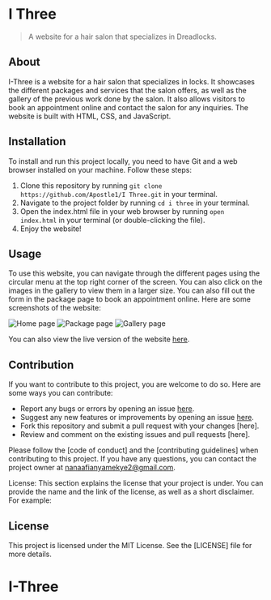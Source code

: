  # I Three
> A website for a hair salon that specializes in Dreadlocks.


## About
I-Three is a website for a hair salon that specializes in locks. It showcases the different packages and services that the salon offers, as well as the gallery of the previous work done by the salon. It also allows visitors to book an appointment online and contact the salon for any inquiries. The website is built with HTML, CSS, and JavaScript.

## Installation
To install and run this project locally, you need to have Git and a web browser installed on your machine. Follow these steps:

1. Clone this repository by running `git clone https://github.com/Apostle1/I Three.git` in your terminal.
2. Navigate to the project folder by running `cd i three` in your terminal.
3. Open the index.html file in your web browser by running `open index.html` in your terminal (or double-clicking the file).
4. Enjoy the website!

## Usage
To use this website, you can navigate through the different pages using the circular menu at the top right corner of the screen. You can also click on the images in the gallery to view them in a larger size. You can also fill out the form in the package page to book an appointment online. Here are some screenshots of the website:

![Home page](https://www.freecodecamp.org/news/how-to-write-a-good-readme-file/)
![Package page](https://docs.github.com/en/get-started/writing-on-github/getting-started-with-writing-and-formatting-on-github/quickstart-for-writing-on-github)
![Gallery page](https://medium.com/@saumya.ranjan/how-to-write-a-readme-md-file-markdown-file-20cb7cbcd6f)

You can also view the live version of the website [here](https://programmertoday.com/how-to-create-a-readme-file/).

## Contribution
If you want to contribute to this project, you are welcome to do so. Here are some ways you can contribute:

- Report any bugs or errors by opening an issue [here](https://www.nobledesktop.com/learn/git/create-a-readme-file).
- Suggest any new features or improvements by opening an issue [here](https://www.nobledesktop.com/learn/git/create-a-readme-file).
- Fork this repository and submit a pull request with your changes [here].
- Review and comment on the existing issues and pull requests [here].

Please follow the [code of conduct] and the [contributing guidelines] when contributing to this project. If you have any questions, you can contact the project owner at nanaafianyamekye2@gmail.com.

License: This section explains the license that your project is under. You can provide the name and the link of the license, as well as a short disclaimer. For example:
## License
This project is licensed under the MIT License. See the [LICENSE] file for more details.


# I-Three
